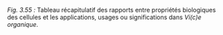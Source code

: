 *Fig. 3.55 :* Tableau récapitulatif des rapports entre propriétés biologiques des cellules et les applications, usages ou significations dans *Vi(c)e organique*.  